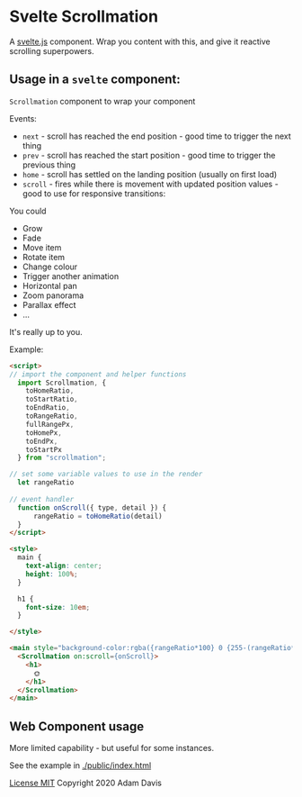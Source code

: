 # Svelte Scrollmation

A [svelte.js](https://svelte.dev) component. Wrap you content with this, and give it reactive scrolling superpowers.

## Usage in a `svelte` component: 

`Scrollmation` component to wrap your component

Events: 
- `next` - scroll has reached the end position - good time to trigger the next thing
- `prev` - scroll has reached the start position - good time to trigger the previous thing
- `home` - scroll has settled on the landing position (usually on first load)
- `scroll` - fires while there is movement with updated position values - good to use for responsive transitions: 

You could

- Grow 
- Fade
- Move item 
- Rotate item
- Change colour
- Trigger another animation 
- Horizontal pan
- Zoom panorama
- Parallax effect 
- ...

It's really up to you. 


Example: 

```html
<script>
// import the component and helper functions
  import Scrollmation, {
    toHomeRatio,
    toStartRatio,
    toEndRatio,
    toRangeRatio,
    fullRangePx,
    toHomePx,
    toEndPx,
    toStartPx
  } from "scrollmation";

// set some variable values to use in the render
  let rangeRatio
  
// event handler
  function onScroll({ type, detail }) {
	  rangeRatio = toHomeRatio(detail)
  }
</script>

<style>
  main {
    text-align: center;
    height: 100%;
  }

  h1 {
    font-size: 10em;
  }

</style>

<main style="background-color:rgba({rangeRatio*100} 0 {255-(rangeRatio*255)})">
  <Scrollmation on:scroll={onScroll}>
    <h1>
      🌞
    </h1>
  </Scrollmation>
</main>

```



## Web Component usage
More limited capability - but useful for some instances. 

See the example in [./public/index.html](./public/index.html)


[License MIT](/LICENSE)
Copyright 2020 Adam Davis

